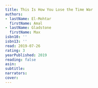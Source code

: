 ```yaml
---
title: This Is How You Lose the Time War
authors:
- lastName: El-Mohtar
  firstName: Amal
- lastName: Gladstone
  firstName: Max
isbn10: ''
isbn13: ''
read: 2019-07-26
rating: 3
yearPublished: 2019
reading: false
asin:
subtitle:
narrators:
cover:
---
```

